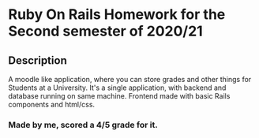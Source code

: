 # Ruby On Rails Homework for the Second semester of 2020/21

## Description

A moodle like application, where you can store grades and other things for Students at a University.
It's a single application, with backend and database running on same machine. Frontend made with basic Rails components and html/css.

### Made by me, scored a 4/5 grade for it.
